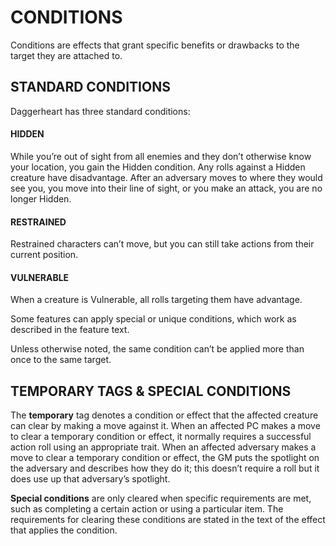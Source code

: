 # CONDITIONS

Conditions are effects that grant specific benefits or drawbacks to the target they are attached to.

## STANDARD CONDITIONS

Daggerheart has three standard conditions:

#### HIDDEN

While you’re out of sight from all enemies and they don’t otherwise know your location, you gain the Hidden condition. Any rolls against a Hidden creature have disadvantage. After an adversary moves to where they would see you, you move into their line of sight, or you make an attack, you are no longer Hidden.

#### RESTRAINED

Restrained characters can’t move, but you can still take actions from their current position.

#### VULNERABLE

When a creature is Vulnerable, all rolls targeting them have advantage.

Some features can apply special or unique conditions, which work as described in the feature text.

Unless otherwise noted, the same condition can’t be applied more than once to the same target.

## TEMPORARY TAGS & SPECIAL CONDITIONS

The **temporary** tag denotes a condition or effect that the affected creature can clear by making a move against it. When an affected PC makes a move to clear a temporary condition or effect, it normally requires a successful action roll using an appropriate trait. When an affected adversary makes a move to clear a temporary condition or effect, the GM puts the spotlight on the adversary and describes how they do it; this doesn’t require a roll but it does use up that adversary’s spotlight.

**Special conditions** are only cleared when specific requirements are met, such as completing a certain action or using a particular item. The requirements for clearing these conditions are stated in the text of the effect that applies the condition.
